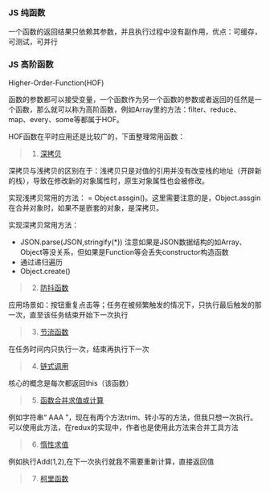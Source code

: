 <!--
 * @Author: your name
 * @Date: 2021-02-24 19:37:57
 * @LastEditTime: 2021-03-05 17:15:45
 * @LastEditors: Please set LastEditors
 * @Description: In User Settings Edit
 * @FilePath: \知识点梳理\JS-PARK\JavaScript\高阶函数\README.md
-->


### JS 纯函数
一个函数的返回结果只依赖其参数，并且执行过程中没有副作用，优点：可缓存，可测试，可并行

### JS 高阶函数
Higher-Order-Function(HOF)

函数的参数都可以接受变量，一个函数作为另一个函数的参数或者返回的任然是一个函数，那么就可以称为高阶函数，例如Array里的方法：filter、reduce、map、every、some等都属于HOF。

HOF函数在平时应用还是比较广的，下面整理常用函数：  

>  1. [深拷贝](./深拷贝.js)

深拷贝与浅拷贝的区别在于：浅拷贝只是对值的引用并没有改变栈的地址（开辟新的栈），导致在修改新的对象属性时，原生对象属性也会被修改。

实现浅拷贝常用的方法： = Object.assgin()。这里需要注意的是，Object.assgin在合并对象时，如果不是嵌套的对象，是深拷贝。

实现深拷贝常用方法：
- JSON.parse(JSON,stringify(*)) 注意如果是JSON数据结构的如Array、Object等没关系，但如果是Function等会丢失constructor构造函数
- 通过递归遍历
- Object.create()

>  2. [防抖函数](./debounce.js)

应用场景如：按钮重复点击等；任务在被频繁触发的情况下，只执行最后触发的那一次，直至该任务结束开始下一次执行

>  3. [节流函数](./throttle.js)

在任务时间内只执行一次，结束再执行下一次

>  4. [链式调用](./级联.js)

核心的概念是每次都返回this（该函数）

>  5. [函数合并求值或计算](./comporse.js)

例如字符串“ AAA ”，现在有两个方法trim、转小写的方法，但我只想一次执行。可以使用此方法，在redux的实现中，作者也是使用此方法来合并工具方法

>  6. [惰性求值](./lazy.js)

例如执行Add(1,2),在下一次执行就我不需要重新计算，直接返回值

>  7. [柯里函数](./curry.js)
